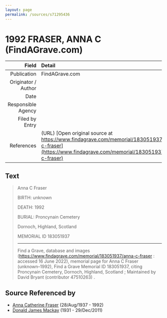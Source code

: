 ```yaml
---
layout: page
permalink: /sources/s71295436
---
```


# 1992 FRASER, ANNA C (FindAGrave.com)

Field | Detail
---:|:---
Publication | FindAGrave.com
Originator / Author | 
Date | 
Responsible Agency | 
Filed by Entry | 
References | (URL) [Open original source at https://www.findagrave.com/memorial/183051937/anna-c-fraser](https://www.findagrave.com/memorial/183051937/anna-c-fraser)

## Text

> Anna C Fraser
>
> BIRTH: unknown
>
> DEATH: 1992
>
> BURIAL: Proncynain Cemetery
>
> Dornoch, Highland, Scotland
>
> MEMORIAL ID 183051937
>
> ---
>
> Find a Grave, database and images (https://www.findagrave.com/memorial/183051937/anna-c-fraser : accessed 16 June 2022), memorial page for Anna C Fraser (unknown–1992), Find a Grave Memorial ID 183051937, citing Proncynain Cemetery, Dornoch, Highland, Scotland ; Maintained by David Bryant (contributor 47510263) .
>

## Source Referenced by

* [Anna Catherine Fraser](../people/@28456848@-anna-catherine-fraser-b1937-8-28-d1992.md) (28/Aug/1937 - 1992)
* [Donald James Mackay](../people/@43065376@-donald-james-mackay-b1931-d2011-12-29.md) (1931 - 29/Dec/2011)
